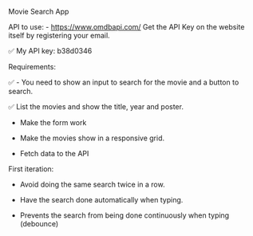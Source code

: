 Movie Search App

API to use: - https://www.omdbapi.com/ Get the API Key on the website itself by registering your email.


✅ My API key: b38d0346

Requirements:

✅ - You need to show an input to search for the movie and a button to search.

✅ List the movies and show the title, year and poster.

 - Make the form work

 - Make the movies show in a responsive grid.

 - Fetch data to the API

First iteration:

 - Avoid doing the same search twice in a row.

 - Have the search done automatically when typing.

 - Prevents the search from being done continuously when typing (debounce)